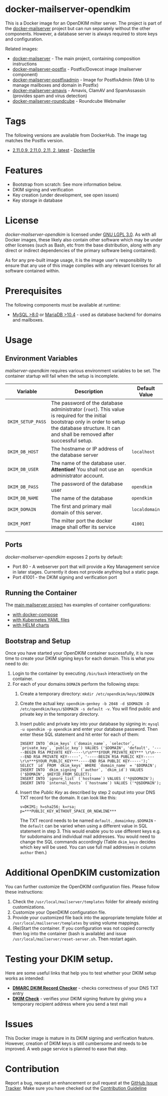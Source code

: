 # docker-mailserver-opendkim
This is a Docker image for an OpenDKIM milter server. The project is part of the 
[docker-mailserver](https://github.com/technicalguru/docker-mailserver) project but can run separately 
without the other components. However, a database server is always required to store keys and configuration. 

Related images:
* [docker-mailserver](https://github.com/technicalguru/docker-mailserver) - The main project, containing composition instructions
* [docker-mailserver-postfix](https://github.com/technicalguru/docker-mailserver-postfix) - Postfix/Dovecot image (mailserver component)
* [docker-mailserver-postfixadmin](https://github.com/technicalguru/docker-mailserver-postfixadmin) - Image for PostfixAdmin (Web UI to manage mailboxes and domain in Postfix)
* [docker-mailserver-amavis](https://github.com/technicalguru/docker-mailserver-amavis) - Amavis, ClamAV and SpamAssassin (provides spam and virus detection)
* [docker-mailserver-roundcube](https://github.com/technicalguru/docker-mailserver-roundcube) - Roundcube Webmailer

# Tags
The following versions are available from DockerHub. The image tag matches the Postfix version.

* [2.11.0.9, 2.11.0, 2.11, 2, latest](https://github.com/technicalguru/docker-mailserver-opendkim/tree/v2.11.0.9) - [Dockerfile](https://github.com/technicalguru/docker-mailserver-opendkim/blob/2.11.0.9/Dockerfile)

# Features
* Bootstrap from scratch: See more information below.
* DKIM signing and verification
* Key creation (under development, see open issues)
* Key storage in database

# License
_docker-mailserver-opendkim_  is licensed under [GNU LGPL 3.0](LICENSE.md). As with all Docker images, these likely also contain other software which may be under other licenses (such as Bash, etc from the base distribution, along with any direct or indirect dependencies of the primary software being contained).

As for any pre-built image usage, it is the image user's responsibility to ensure that any use of this image complies with any relevant licenses for all software contained within.

# Prerequisites
The following components must be available at runtime:
* [MySQL >8.0](https://hub.docker.com/\_/mysql) or [MariaDB >10.4](https://hub.docker.com/\_/mariadb) - used as database backend for domains and mailboxes. 

# Usage

## Environment Variables
_mailserver-opendkim_  requires various environment variables to be set. The container startup will fail when the setup is incomplete.

| **Variable** | **Description** | **Default Value** |
|------------|---------------|-----------------|
| `DKIM_SETUP_PASS` | The password of the database administrator (`root`). This value is required for the initial bootstrap only in order to setup the database structure. It can and shall be removed after successful setup. |  |
| `DKIM_DB_HOST` | The hostname or IP address of the database server | `localhost` |
| `DKIM_DB_USER` | The name of the database user. **Attention!** You shall not use an administrator account. | `opendkim` |
| `DKIM_DB_PASS` | The password of the database user | `opendkim` |
| `DKIM_DB_NAME` | The name of the database | `opendkim` |
| `DKIM_DOMAIN` | The first and primary mail domain of this server. | `localdomain` |
| `DKIM_PORT` | The milter port the docker image shall offer its service | `41001` |

## Ports
_docker-mailserver-opendkim_ exposes 2 ports by default:
* Port 80 - A webserver port that will provide a Key Management service in later stages. Currently it does not provide anything but a static page.
* Port 41001 - the DKIM signing and verification port
 
## Running the Container
The [main mailserver project](https://github.com/technicalguru/docker-mailserver) has examples of container configurations:
* [with docker-compose](https://github.com/technicalguru/docker-mailserver/tree/master/examples/docker-compose)
* [with Kubernetes YAML files](https://github.com/technicalguru/docker-mailserver/tree/master/examples/kubernetes)
* [with HELM charts](https://github.com/technicalguru/docker-mailserver/tree/master/examples/helm-charts)

## Bootstrap and Setup
Once you have started your OpenDKIM container successfully, it is now time to create your DKIM signing keys for each domain. This is what you need to do:

1. Login to the container by executing `/bin/bash` interactively on the container.
1. For each of your domains `DOMAIN` perform the following steps:
    1. Create a temporary directory: `mkdir /etc/opendkim/keys/$DOMAIN`
    2. Create the actual key: `opendkim-genkey -b 2048 -d $DOMAIN -D /etc/opendkim/keys/$DOMAIN -s default -v`. You will find public and private key in the temporary directory.
    3. Insert public and private key into your database by signing in: `mysql -u opendkim -p opendkim` and enter your database password.
       Then enter these SQL statement and hit enter for each of them:

        ```
        INSERT INTO `dkim_keys` (`domain_name`, `selector`, `private_key`, `public_key`) VALUES ('$DOMAIN', 'default', '-----BEGIN RSA PRIVATE KEY-----\r\n***$YOUR_PRIVATE_KEY*** \r\n-----END RSA PRIVATE KEY-----', '-----BEGIN RSA PUBLIC KEY-----\r\n***$YOUR_PUBLIC_KEY***-----END RSA PUBLIC KEY-----');`
        SELECT `id` FROM `dkim_keys` WHERE `domain_name` = '$DOMAIN'; 
        INSERT INTO `dkim_signing` (`author`, `dkim_id`) VALUES ('$DOMAIN', $KEYID_FROM_SELECT);
        INSERT INTO `ignore_list` (`hostname`) VALUES ('*@$DOMAIN');
        INSERT INTO `internal_hosts` (`hostname`) VALUES ('*@$DOMAIN');
        ```

    4. Insert the *Public Key* as described by step 2 output into your DNS TXT record for the domain. It can look like this:

        ```
        v=DKIM1; h=sha256; k=rsa; p=***PUBLIC_KEY_WITHOUT_SPACE_OR_NEWLINE***
        ```

       The TXT record needs to be named `default._domainkey.$DOMAIN` - the `default` can be varied when using a different value in SQL statement in step 3. This would enable
       you to use different keys e.g. for subdomains and individual mail addresses. You would need to change the SQL commands accordingly (Table `dkim_keys` decides
       which key will be used. You can use full mail addresses in column `author` then.)

# Additional OpenDKIM customization
You can further customize the OpenDKIM configuration files. Please follow these instructions:

1. Check the `/usr/local/mailserver/templates` folder for already existing customizations. 
1. Customize your OpenDKIM configuration file.
1. Provide your customized file back into the appropriate template folder at `/usr/local/mailserver/templates` by using volume mappings.
1. (Re)Start the container. If you configuration was not copied correctly then log into the container (bash is available) and issue `/usr/local/mailserver/reset-server.sh`. Then restart again.

# Testing your DKIM setup.

Here are some useful links that help you to test whether your DKIM setup works as intended:

* [**DMARC DKIM Record Checker**](https://www.dmarcanalyzer.com/how-to-validate-a-domainkey-dkim-record/) - checks correctness of your DNS TXT entry
* [**DKIM Check**](https://www.appmaildev.com/en/dkim) - verifies your DKIM signing feature by giving you a temporary recipient address where you send a test mail

# Issues
This Docker image is mature in its DKIM signing and verification feature. However, creation of DKIM keys is still cumbersome and needs to be improved. A web page service is planned to ease that step.

# Contribution
Report a bug, request an enhancement or pull request at the [GitHub Issue Tracker](https://github.com/technicalguru/docker-mailserver-opendkim/issues). Make sure you have checked out the [Contribution Guideline](CONTRIBUTING.md)
